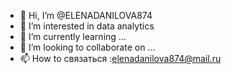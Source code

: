 - 👋 Hi, I’m @ELENADANILOVA874
- 👀 I’m interested in data analytics
- 🌱 I’m currently learning ...
- 💞️ I’m looking to collaborate on ...
- 📫 How to связаться :elenadanilova874@mail.ru

<!---
ELENADANILOVA874/ELENADANILOVA874 is a ✨ special ✨ repository because its `README.md` (this file) appears on your GitHub profile.
You can click the Preview link to take a look at your changes.
--->
